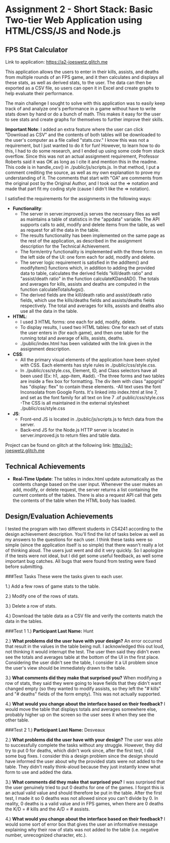 Assignment 2 - Short Stack: Basic Two-tier Web Application using HTML/CSS/JS and Node.js  
===

## FPS Stat Calculator
Link to application: https://a2-joeswetz.glitch.me

This application allows the users to enter in their kills, assists, and
deaths from multiple rounds of an FPS game, and it then calculates and 
displays all these stats, as well as derived stats, to the user. The data
can then be exported as a CSV file, so users can open it in Excel and 
create graphs to help evaluate their performance.

The main challenge I sought to solve with this application was to easily
keep track of and analyze one's performance in a game without have to write
stats down by hand or do a bunch of math. This makes it easy for the user
to see stats and create graphs for themselves to further improve their
skills.

**Important Note**: I added an extra feature where the user can click 
"Download as CSV" and the contents of both tables will be downloaded to the 
user's computer as a file called "stats.csv." I know this was not a 
requirement, but I just wanted to do it for fun! However, to learn how to do
this, I had to do some research, and I ended up using some code from stack
overflow. Since this was not an actual assignment requirement, Professor Roberts
said it was OK as long as I cite it and mention this in the readme. This code is 
in handle_csv() in ./public/js/scripts.js. In that method, I put a comment 
crediting the source, as well as my own explanation to prove my understanding of 
it. The comments that start with "OA" are comments from the original post by the
Original Author, and I took out the => notation and made that part fit my coding 
style (cause I didn't like the => notation). 

I satisfied the requirements for the assignments in the following ways:
- **Functionality**:
    - The server in server.improved.js serves the necessary files as well as 
    maintains a table of statistics in the "appdata" variable. The API supports
    calls to add, modify and delete items from the table, as well as request for
    all the data in the table.
    - The results functionality has been implemented on the same page as the rest
    of the application, as described in the assignment description for the 
    Technical Achievement.
    - The form/entry functionality is implemented with the three forms on the left
    side of the UI: one form each for add, modify and delete.
    - The server logic requirement is satisfied in the addItem() and modifyItem()
    functions which, in addition to adding the provided data to table, calculates 
    the derived fields "kill/death ratio" and "assist/death ratio" in the function
    calculateKDandAD(). The totals and averages for kills, assists and deaths are 
    computed in the function calculateTotalsAvgs().
    - The derived fields are the kill/death ratio and assist/death ratio fields,
    which use the kills/deaths fields and assists/deaths fields respectively. The
    total and averages for kills, assists and deaths also use all the data in
    the table.
- **HTML**:
    - I used 3 HTML forms: one each for add, modify, delete.
    - To display results, I used two HTML tables: One for each set of stats
    the user enters in (for each game), and then one table for the running 
    total and average of kills, assists, deaths.
    - ./public/index.html has been validated with the link given in the 
    assignment description.
- **CSS**:
    - All the primary visual elements of the application have been styled with
    CSS. Each elements has style rules in ./public/css/style.css.
    - In ./public/css/style.css, Element, ID, and Class selectors have all been 
    used (Ex: h1, .app-item, #add).
    -The three forms and two tables are inside a flex box for formatting. The 
    div item with class "appgrid" has "display: flex" to contain these elements.
    -All text uses the font Inconsolata from Google Fonts. It's linked into 
    index.html at line 7, and set as the font family for all text on line 7 .of 
    public/css/style.css
    -The CSS is all maintained in the external stylesheet ./public/css/style.css
- **JS**:
    - Front-end JS is located in ./public/js/scripts.js to fetch data from the
    server.
    - Back-end JS for the Node.js HTTP server is located in server.improved.js 
    to return files and table data.

Project can be found on glitch at the following link:
http://a2-joeswetz.glitch.me

## Technical Achievements
- **Real-Time Update**: The tables in index.html update automatically as the
contents change based on the user input. Whenever the user makes an add, modify, or 
delete request, the server returns a list containing the current contents of the tables.
There is also a request API call that gets the contents of the table when the HTML body
has loaded.

## Design/Evaluation Achievements
I tested the program with two different students in CS4241 according to the design
achievement description. You'll find the list of tasks below as well as my answers to the
questions for each user. I think these tasks were so simple (since the application itself
is so simple) that there wasn't really a lot of thinking aloud. The users just went and did
it very quickly. So I apologize if the tests were not ideal, but I did get some useful 
feedback, as well some important bug catches. All bugs that were found from testing were
fixed before submitting.

###Test Tasks
These were the tasks given to each user.

1.) Add a few rows of game stats to the table.

2.) Modify one of the rows of stats.

3.) Delete a row of stats.

4.) Download the table data as a CSV file and verify the contents match
the data in the tables.

###Test 1
1.) **Participant Last Name:** Hunt	

2.) **What problems did the user have with your design?**
	An error occurred that result in the values in the table being null.
	I acknowledged this out loud, not thinking it would interrupt the test. 
	The user then said they didn't even see the totals and averages table
	at the bottom of the UI in the first place. Considering the user didn't
	see the table, I consider it a UI problem since the user's view should
	be immediately drawn to the table.
	
3.) **What comments did they make that surprised you?**
	When modifying a row of stats, they said they were going to leave fields
	that they didn't want changed empty (so they wanted to modify assists, so they
	left the "# kills" and "# deaths" fields of the form empty). This was not
	actually supported.
	
4.) **What would you change about the interface based on their feedback?**
	I would move the table that displays totals and averages somewhere else, probably
	higher up on the screen so the user sees it when they see the other table.

###Test 2
1.) **Participant Last Name:**  Desveaux
	
2.) **What problems did the user have with your design?**
	The user was able to successfully complete the tasks without any struggle. 
	However, they did try to put 0 for deaths, which didn't work since,	after the 
	first test, I did some bug fixes. I consider this a design problem since the
	design should have informed the user about why the provided stats were not added 
	to the table. They didn't really think-aloud because they just instantly knew what 
	form to use and added the data.
	
3.) **What comments did they make that surprised you?**
	I was surprised that the user genuinely tried to put 0 deaths for one of the
	games. I forgot this is an actual valid value and should therefore be put in the table.
	After the first test, I made it so 0 deaths was not allowed since you can't divide by
	0. In reality, 0 deaths is a valid value and in FPS games, when there are 0 deaths the 
	K/D = # kills and the A/D = # assists.
	
4.) **What would you change about the interface based on their feedback?**
	I would some sort of error box that gives the user an informative message explaining
	why their row of stats was not added to the table (i.e. negative number, unrecognized
	character, etc.).

